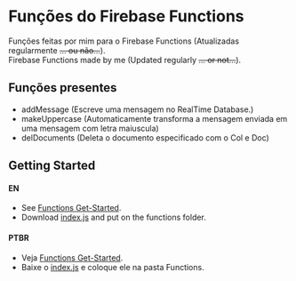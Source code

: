 # Funções do Firebase Functions

Funções feitas por mim para o Firebase Functions (Atualizadas regularmente ~~... ou não...~~).<br>
Firebase Functions made by me (Updated regularly ~~... or not...~~).

## Funções presentes

- addMessage (Escreve uma mensagem no RealTime Database.)
- makeUppercase (Automaticamente transforma a mensagem enviada em uma mensagem com letra maiuscula)
- delDocuments (Deleta o documento especificado com o Col e Doc)

## Getting Started

#### EN
- See [Functions Get-Started](https://firebase.google.com/docs/functions/get-started).
- Download [index.js](https://github.com/juaumzineo/funcsfirebase/blob/master/index.js) and put on the functions folder.
#### PTBR
- Veja [Functions Get-Started](https://firebase.google.com/docs/functions/get-started).
- Baixe o [index.js](https://github.com/juaumzineo/funcsfirebase/blob/master/index.js) e coloque ele na pasta Functions.

